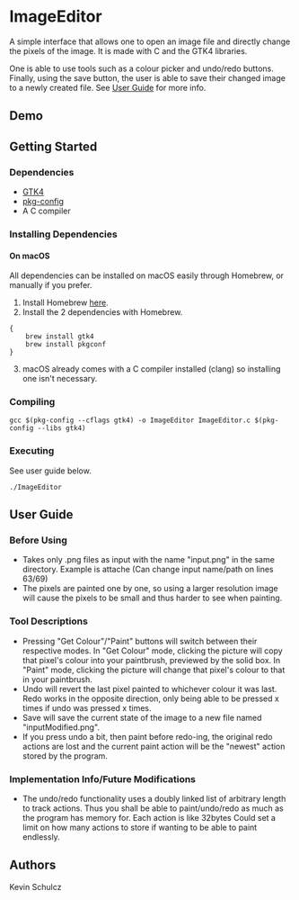 # ImageEditor

A simple interface that allows one to open an image file and directly change 
the pixels of the image. It is made with C and the GTK4 libraries.

One is able to use tools such as a colour picker and undo/redo buttons. 
Finally, using the save button, the user is able to save their changed image 
to a newly created file. See [User Guide](#user-guide) for more info.

## Demo



## Getting Started

### Dependencies

* [GTK4](https://www.gtk.org)
* [pkg-config](https://www.freedesktop.org/wiki/Software/pkg-config/)
* A C compiler

### Installing Dependencies

#### On macOS

All dependencies can be installed on macOS easily through Homebrew, or manually if you prefer.
1. Install Homebrew [here](https://docs.brew.sh/Installation).
2. Install the 2 dependencies with Homebrew.
```
{
    brew install gtk4
    brew install pkgconf
}
```
3. macOS already comes with a C compiler installed (clang) so installing one isn't necessary.

### Compiling

```
gcc $(pkg-config --cflags gtk4) -o ImageEditor ImageEditor.c $(pkg-config --libs gtk4)
```

### Executing
See user guide below.
```
./ImageEditor
```

## User Guide

### Before Using

* Takes only .png files as input with the name "input.png" in the same directory. Example is attache (Can change input name/path on lines 63/69)
* The pixels are painted one by one, so using a larger resolution image will cause the pixels to be small and thus harder to see when painting.

### Tool Descriptions

* Pressing "Get Colour"/"Paint" buttons will switch between their respective modes. In "Get Colour" mode, clicking the picture will copy that pixel's colour into your paintbrush, previewed by the solid box. In "Paint" mode, clicking the picture will change that pixel's colour to that in your paintbrush.
* Undo will revert the last pixel painted to whichever colour it was last. Redo works in the opposite direction, only being able to be pressed x times if undo was pressed x times.
* Save will save the current state of the image to a new file named "inputModified.png".
* If you press undo a bit, then paint before redo-ing, the original redo actions are lost and the current paint action will be the "newest" action stored by the program.

### Implementation Info/Future Modifications
* The undo/redo functionality uses a doubly linked list of arbitrary length to track actions. Thus you shall be able to paint/undo/redo as much as the program has memory for. Each action is like 32bytes Could set a limit on how many actions to store if wanting to be able to paint endlessly.

## Authors

Kevin Schulcz
